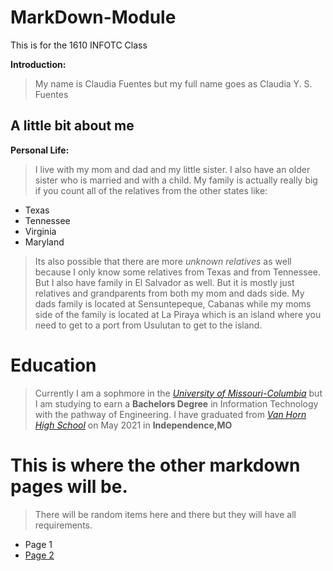 # MarkDown-Module
This is for the 1610 INFOTC Class

**Introduction:** 
> My name is Claudia Fuentes but my full name goes as Claudia Y. S. Fuentes

## A little bit about me

**Personal Life:** 
> I live with my mom and dad and my little sister. I also have an older sister who is married and with a child. My family is actually really big if you count all of the relatives from the other states like:
* Texas
* Tennessee
* Virginia
* Maryland
>Its also possible that there are more _unknown relatives_ as well because I only know some relatives from Texas and from Tennessee.
>But I also have family in El Salvador as well. But it is mostly just relatives and grandparents from both my mom and dads side.
>My dads family is located at Sensuntepeque, Cabanas while my moms side of the family is located at La Piraya which is an island where you need to get to a port from Usulutan to get to the island. 
 


# Education
> Currently I am a sophmore in the _[University of Missouri-Columbia](https://missouri.edu)_ but I am studying to earn a **Bachelors Degree** in Information Technology with the pathway of Engineering.
> I have graduated from _[Van Horn High School](https://sites.isdschools.org/vanhorn)_ on May 2021 in **Independence,MO**



# This is where the other markdown pages will be.
>There will be random items here and there but they will have all requirements.
* Page 1
* [Page 2](https://github.com/ClaudiaFue/Markdown2.git)
